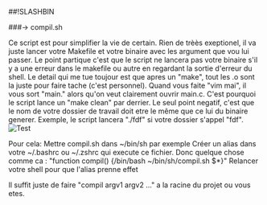 #\#!SLASHBIN

###-> compil.sh

Ce script est pour simplifier la vie de certain. Rien de trèès exeptionel, il va juste lancer votre Makefile et votre binaire avec les argument que vou lui passer.
Le point partique c'est que le script ne lancera pas votre binaire s'il y a une erreur dans le makefile ou autre en regardant la sortie d'erreur du shell.
Le detail qui me tue toujour est que apres un "make", tout les .o sont la juste pour faire tache (c'est personnel). Quand vous faite "vim mai<TAB>", il vous sort "main." alors qu'on veut clairement ouvrir main.c. C'est pourquoi le script lance un "make clean" par derrier.
Le seul point negatif, c'est que le nom de votre dossier de travail doit etre le même que ce lui du binaire generer. Exemple, le script lancera "./fdf" si votre dossier s'appel "fdf".
![Test](http://nsa34.casimages.com/img/2015/01/18/150118121608128168.png)

Pour cela:
Mettre compil.sh dans ~/bin/sh par exemple
Créer un alias dans votre ~/.bashrc ou ~/.zshrc qui execute ce fichier. Donc quelque chose comme ca : "function compil() {/bin/bash ~/bin/sh/compil.sh $*}"
Relancer votre shell pour que l'alias prenne effet

Il suffit juste de faire "compil argv1 argv2 ..." a la racine du projet ou vous etes.


